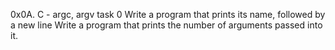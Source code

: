 0x0A. C - argc, argv task 0 Write a program that prints its name, followed by a new line
Write a program that prints the number of arguments passed into it.
